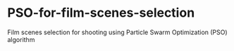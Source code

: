 # PSO-for-film-scenes-selection
Film scenes selection for shooting using Particle Swarm Optimization (PSO) algorithm
